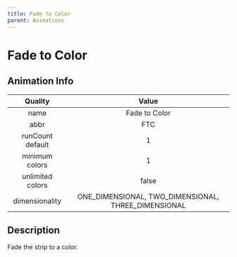 ```yaml
---
title: Fade to Color
parent: Animations
---
```


<!-- THIS FILE IS AUTOMATICALLY GENERATED -->
<!-- MAKE CHANGES TO THE AnimationInfo INSTANCE ASSOCIATED WITH THIS ANIMATION -->

# Fade to Color

## Animation Info

|Quality|Value|
|:-:|:-:|
|name|Fade to Color|
|abbr|FTC|
|runCount default|1|
|minimum colors|1|
|unlimited colors|false|
|dimensionality|ONE_DIMENSIONAL, TWO_DIMENSIONAL, THREE_DIMENSIONAL|

## Description
Fade the strip to a color.

